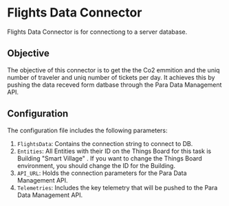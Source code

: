 # Flights Data Connector

Flights Data Connector is for connectiong to a server database.

## Objective

The objective of this connector is to get the the Co2 emmition and the uniq number of traveler and uniq number of tickets per day. It achieves this by pushing the data receved form datbase through the Para Data Management API.

## Configuration

The configuration file includes the following parameters:

1. `FlightsData`: Contains the connection string to connect to DB.
2. `Entities`: All Entities with their ID on the Things Board for this task is Building "Smart Village" . If you want to change the Things Board environment, you should change the ID for the Building.
3. `API_URL`: Holds the connection parameters for the Para Data Management API.
4. `Telemetries`: Includes the key telemetry that will be pushed to the Para Data Management API.
